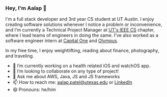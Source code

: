 ### Hey, I'm Aalap 👋

I'm a full stack developer and 3rd year CS student at UT Austin. I enjoy creating software solutions whenever I notice a problem or inconvenience, and I'm currently a Technical Project Manager at [UT's IEEE CS](http://ieeecs.ece.utexas.edu/projects) chapter, where I lead teams of engineers in doing the same. I've also worked as a software engineer intern at [Capital One](https://www.capitalone.com/) and [Olympus](https://www.olympusamerica.com/).

In my free time, I enjoy weightlifting, reading about finance, photography, and traveling.

- 🔭 I’m currently working on a health related iOS and watchOS app.
- 👯 I’m looking to collaborate on any type of project!
- 💬 Ask me about AWS, Java, JS and JS frameworks
- 📫 How to reach me: [aalap.patel@utexas.edu](mailto:aalap.patel@utexas.edu) or [LinkedIn](linkedin.com/in/aalap07)
- 😄 Pronouns: he/him

<!--
**aalap07/aalap07** is a ✨ _special_ ✨ repository because its `README.md` (this file) appears on your GitHub profile.

Here are some ideas to get you started:

- 🔭 I’m currently working on ...
- 🌱 I’m currently learning ...
- 👯 I’m looking to collaborate on ...
- 🤔 I’m looking for help with ...
- 💬 Ask me about ...
- 📫 How to reach me: ...
- 😄 Pronouns: ...
- ⚡ Fun fact: ...
-->
